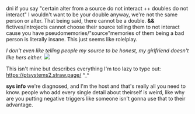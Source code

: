dni if you say "certain alter from a source do not interact ++ doubles do not interact" I wouldn't want to be your double anyway, we're not the same person or alter. That being said, there cannot be a double. **&&** fictives/introjects cannot choose their source telling them to not interact cause you have pseudomemories/"source"memories of them being a bad person is literally insane. This just seems like rolelplay.

*I don't even like telling people my source to be honest, my girlfriend doesn't like hers either.* 
![](https://blog-imgs-80.fc2.com/e/m/o/emopunker/10274234_270355769816671_5518193573577912676_n.jpg)

This isn't mine but describes everything I'm too lazy to type out: https://ptsystems2.straw.page/ ^_^

**sys info** we're diagnosed, and I'm the host and that's really all you need to know. people who add every single detail about theirself is weird, like why are you putting negative triggers like someone isn't gonna use that to their advantage.

